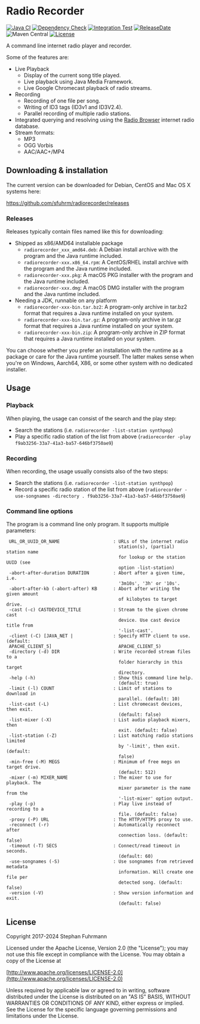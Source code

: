 Radio Recorder
===================
[![Java CI](https://github.com/sfuhrm/radiorecorder/actions/workflows/maven.yml/badge.svg)](https://github.com/sfuhrm/radiorecorder/actions/workflows/maven.yml)
[![Dependency Check](https://github.com/sfuhrm/radiorecorder/actions/workflows/dependency-check.yml/badge.svg)](https://github.com/sfuhrm/radiorecorder/actions/workflows/dependency-check.yml)
[![Integration Test](https://github.com/sfuhrm/radiorecorder/actions/workflows/maven-integration.yml/badge.svg)](https://github.com/sfuhrm/radiorecorder/actions/workflows/maven-integration.yml)
[![ReleaseDate](https://img.shields.io/github/release-date/sfuhrm/radiorecorder)](https://github.com/sfuhrm/radiorecorder/releases)
![Maven Central](https://img.shields.io/maven-central/v/de.sfuhrm/radiorecorder)
[![License](https://img.shields.io/badge/License-Apache%202.0-blue.svg)](https://opensource.org/licenses/Apache-2.0)

A command line internet radio player and recorder.

Some of the features are:
* Live Playback
  * Display of the current song title played.
  * Live playback using Java Media Framework.
  * Live Google Chromecast playback of radio streams.
* Recording
  * Recording of one file per song.
  * Writing of ID3 tags (ID3v1 and ID3V2.4).
  * Parallel recording of multiple radio stations.
* Integrated querying and resolving using the [Radio Browser](https://www.radio-browser.info/) internet radio database.
* Stream formats:
  * MP3
  * OGG Vorbis
  * AAC/AAC+/MP4

## Downloading & installation

The current version can be downloaded for Debian, CentOS and Mac OS X systems here:

https://github.com/sfuhrm/radiorecorder/releases

### Releases

Releases typically contain files named like this for downloading:

* Shipped as x86/AMD64 installable package
  * `radiorecorder_xxx_amd64.deb`: A Debian install archive with the program and the Java runtime included. 
  * `radiorecorder-xxx.x86_64.rpm`: A CentOS/RHEL install archive with the program and the Java runtime included. 
  * `radiorecorder-xxx.pkg`: A macOS PKG installer with the program and the Java runtime included.
  * `radiorecorder-xxx.dmg`: A macOS DMG installer with the program and the Java runtime included.
* Needing a JDK, runnable on any platform
  * `radiorecorder-xxx-bin.tar.bz2`: A program-only archive in tar.bz2 format that requires a Java runtime installed on your system.
  * `radiorecorder-xxx-bin.tar.gz`: A program-only archive in tar.gz format that requires a Java runtime installed on your system.
  * `radiorecorder-xxx-bin.zip`: A program-only archive in ZIP format that requires a Java runtime installed on your system.

You can choose whether you prefer an installation with the runtime as a package or care for the Java runtime yourself.
The latter makes sense when you're on Windows, Aarch64, X86, or some other system with no dedicated installer.

## Usage

### Playback

When playing, the usage can consist of the search and the play step:

* Search the stations (i.e. `radiorecorder -list-station synthpop`)
* Play a specific radio station of the list from above (`radiorecorder -play f9ab3256-33a7-41a3-ba57-646bf3750ae9`)

### Recording

When recording, the usage usually consists also of the two steps:

* Search the stations (i.e. `radiorecorder -list-station synthpop`)
* Record a specific radio station of the list from above (`radiorecorder -use-songnames -directory . f9ab3256-33a7-41a3-ba57-646bf3750ae9`)

### Command line options

The program is a command line only program. It supports multiple parameters:

```
 URL_OR_UUID_OR_NAME                    : URLs of the internet radio
                                          station(s), (partial) station name
                                          for lookup or the station UUID (see
                                          option -list-station)
 -abort-after-duration DURATION         : Abort after a given time, i.e.
                                          '3m10s', '3h' or '10s'.
 -abort-after-kb (-abort-after) KB      : Abort after writing the given amount
                                          of kilobytes to target drive.
 -cast (-c) CASTDEVICE_TITLE            : Stream to the given chrome cast
                                          device. Use cast device title from
                                          '-list-cast'.
 -client (-C) [JAVA_NET |               : Specify HTTP client to use. (default:
 APACHE_CLIENT_5]                         APACHE_CLIENT_5)
 -directory (-d) DIR                    : Write recorded stream files to a
                                          folder hierarchy in this target
                                          directory.
 -help (-h)                             : Show this command line help.
                                          (default: true)
 -limit (-l) COUNT                      : Limit of stations to download in
                                          parallel. (default: 10)
 -list-cast (-L)                        : List chromecast devices, then exit.
                                          (default: false)
 -list-mixer (-X)                       : List audio playback mixers, then
                                          exit. (default: false)
 -list-station (-Z)                     : List matching radio stations limited
                                          by '-limit', then exit. (default:
                                          false)
 -min-free (-M) MEGS                    : Minimum of free megs on target drive.
                                          (default: 512)
 -mixer (-m) MIXER_NAME                 : The mixer to use for playback. The
                                          mixer parameter is the name from the
                                          '-list-mixer' option output.
 -play (-p)                             : Play live instead of recording to a
                                          file. (default: false)
 -proxy (-P) URL                        : The HTTP/HTTPS proxy to use.
 -reconnect (-r)                        : Automatically reconnect after
                                          connection loss. (default: false)
 -timeout (-T) SECS                     : Connect/read timeout in seconds.
                                          (default: 60)
 -use-songnames (-S)                    : Use songnames from retrieved metadata
                                          information. Will create one file per
                                          detected song. (default: false)
 -version (-V)                          : Show version information and exit.
                                          (default: false)
```

## License

Copyright 2017-2024 Stephan Fuhrmann

Licensed under the Apache License, Version 2.0 (the "License");
you may not use this file except in compliance with the License.
You may obtain a copy of the License at

   [http://www.apache.org/licenses/LICENSE-2.0](http://www.apache.org/licenses/LICENSE-2.0)

Unless required by applicable law or agreed to in writing, software
distributed under the License is distributed on an "AS IS" BASIS,
WITHOUT WARRANTIES OR CONDITIONS OF ANY KIND, either express or implied.
See the License for the specific language governing permissions and
limitations under the License. 
